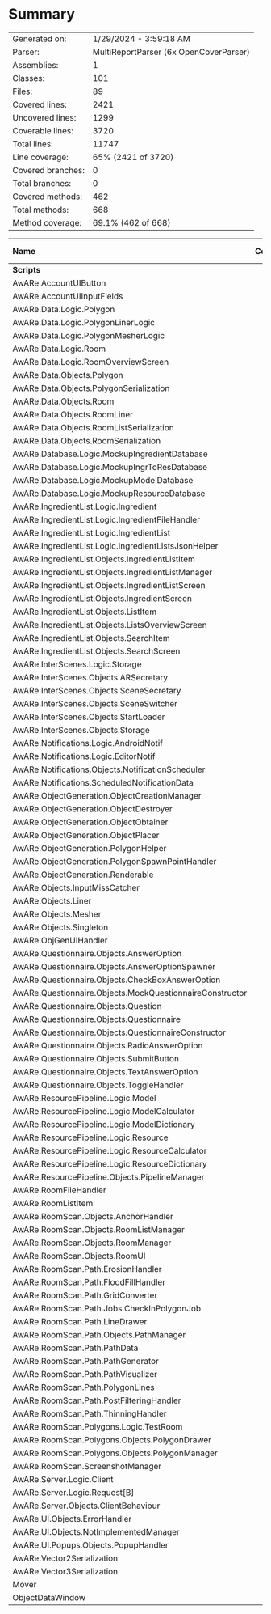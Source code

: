 ﻿# Summary
|||
|:---|:---|
| Generated on: | 1/29/2024 - 3:59:18 AM |
| Parser: | MultiReportParser (6x OpenCoverParser) |
| Assemblies: | 1 |
| Classes: | 101 |
| Files: | 89 |
| Covered lines: | 2421 |
| Uncovered lines: | 1299 |
| Coverable lines: | 3720 |
| Total lines: | 11747 |
| Line coverage: | 65% (2421 of 3720) |
| Covered branches: | 0 |
| Total branches: | 0 |
| Covered methods: | 462 |
| Total methods: | 668 |
| Method coverage: | 69.1% (462 of 668) |

|**Name**|**Covered**|**Uncovered**|**Coverable**|**Total**|**Line coverage**|**Covered**|**Total**|**Branch coverage**|**Covered**|**Total**|**Method coverage**|
|:---|---:|---:|---:|---:|---:|---:|---:|---:|---:|---:|---:|
|**Scripts**|**2421**|**1299**|**3720**|**14262**|**65%**|**0**|**0**|****|**462**|**668**|**69.1%**|
|AwARe.AccountUIButton|0|26|26|92|0%|0|0||0|5|0%|
|AwARe.AccountUIInputFields|0|99|99|239|0%|0|0||0|9|0%|
|AwARe.Data.Logic.Polygon|22|0|22|99|100%|0|0||6|6|100%|
|AwARe.Data.Logic.PolygonLinerLogic|17|0|17|86|100%|0|0||5|5|100%|
|AwARe.Data.Logic.PolygonMesherLogic|56|0|56|140|100%|0|0||5|5|100%|
|AwARe.Data.Logic.Room|23|1|24|96|95.8%|0|0||13|13|100%|
|AwARe.Data.Logic.RoomOverviewScreen|25|7|32|98|78.1%|0|0||5|7|71.4%|
|AwARe.Data.Objects.Polygon|7|0|7|43|100%|0|0||4|4|100%|
|AwARe.Data.Objects.PolygonSerialization|5|60|65|177|7.6%|0|0||1|9|11.1%|
|AwARe.Data.Objects.Room|34|6|40|127|85%|0|0||6|7|85.7%|
|AwARe.Data.Objects.RoomLiner|23|10|33|109|69.6%|0|0||6|8|75%|
|AwARe.Data.Objects.RoomListSerialization|0|4|4|146|0%|0|0||0|1|0%|
|AwARe.Data.Objects.RoomSerialization|7|38|45|146|15.5%|0|0||1|4|25%|
|AwARe.Database.Logic.MockupIngredientDatabase|18|4|22|144|81.8%|0|0||4|4|100%|
|AwARe.Database.Logic.MockupIngrToResDatabase|10|0|10|119|100%|0|0||2|2|100%|
|AwARe.Database.Logic.MockupModelDatabase|7|6|13|78|53.8%|0|0||2|3|66.6%|
|AwARe.Database.Logic.MockupResourceDatabase|13|0|13|85|100%|0|0||3|3|100%|
|AwARe.IngredientList.Logic.Ingredient|29|2|31|284|93.5%|0|0||12|12|100%|
|AwARe.IngredientList.Logic.IngredientFileHandler|42|9|51|202|82.3%|0|0||4|4|100%|
|AwARe.IngredientList.Logic.IngredientList|38|2|40|284|95%|0|0||13|15|86.6%|
|AwARe.IngredientList.Logic.IngredientListsJsonHelper|25|0|25|202|100%|0|0||2|2|100%|
|AwARe.IngredientList.Objects.IngredientListItem|0|12|12|64|0%|0|0||0|4|0%|
|AwARe.IngredientList.Objects.IngredientListManager|47|56|103|279|45.6%|0|0||24|35|68.5%|
|AwARe.IngredientList.Objects.IngredientListScreen|1|68|69|202|1.4%|0|0||1|18|5.5%|
|AwARe.IngredientList.Objects.IngredientScreen|0|28|28|100|0%|0|0||0|4|0%|
|AwARe.IngredientList.Objects.ListItem|20|6|26|97|76.9%|0|0||4|6|66.6%|
|AwARe.IngredientList.Objects.ListsOverviewScreen|26|15|41|120|63.4%|0|0||5|8|62.5%|
|AwARe.IngredientList.Objects.SearchItem|0|9|9|54|0%|0|0||0|3|0%|
|AwARe.IngredientList.Objects.SearchScreen|1|26|27|91|3.7%|0|0||1|6|16.6%|
|AwARe.InterScenes.Logic.Storage|4|0|4|36|100%|0|0||7|7|100%|
|AwARe.InterScenes.Objects.ARSecretary|43|0|43|166|100%|0|0||15|15|100%|
|AwARe.InterScenes.Objects.SceneSecretary|40|11|51|152|78.4%|0|0||10|13|76.9%|
|AwARe.InterScenes.Objects.SceneSwitcher|17|19|36|123|47.2%|0|0||7|11|63.6%|
|AwARe.InterScenes.Objects.StartLoader|12|0|12|55|100%|0|0||2|2|100%|
|AwARe.InterScenes.Objects.Storage|15|0|15|89|100%|0|0||12|12|100%|
|AwARe.Notifications.Logic.AndroidNotif|0|30|30|102|0%|0|0||0|6|0%|
|AwARe.Notifications.Logic.EditorNotif|0|20|20|84|0%|0|0||0|6|0%|
|AwARe.Notifications.Objects.NotificationScheduler|18|92|110|319|16.3%|0|0||2|7|28.5%|
|AwARe.Notifications.ScheduledNotificationData|0|6|6|90|0%|0|0||0|1|0%|
|AwARe.ObjectGeneration.ObjectCreationManager|61|2|63|219|96.8%|0|0||14|14|100%|
|AwARe.ObjectGeneration.ObjectDestroyer|8|1|9|38|88.8%|0|0||1|2|50%|
|AwARe.ObjectGeneration.ObjectObtainer|11|0|11|46|100%|0|0||2|2|100%|
|AwARe.ObjectGeneration.ObjectPlacer|119|36|155|366|76.7%|0|0||10|11|90.9%|
|AwARe.ObjectGeneration.PolygonHelper|24|0|24|85|100%|0|0||4|4|100%|
|AwARe.ObjectGeneration.PolygonSpawnPointHandler|35|0|35|101|100%|0|0||4|4|100%|
|AwARe.ObjectGeneration.Renderable|48|0|48|150|100%|0|0||20|20|100%|
|AwARe.Objects.InputMissCatcher|2|19|21|90|9.5%|0|0||1|11|9%|
|AwARe.Objects.Liner|13|6|19|77|68.4%|0|0||5|6|83.3%|
|AwARe.Objects.Mesher|11|7|18|80|61.1%|0|0||5|7|71.4%|
|AwARe.Objects.Singleton|14|0|14|86|100%|0|0||3|3|100%|
|AwARe.ObjGenUIHandler|6|0|6|38|100%|0|0||2|2|100%|
|AwARe.Questionnaire.Objects.AnswerOption|18|1|19|202|94.7%|0|0||5|5|100%|
|AwARe.Questionnaire.Objects.AnswerOptionSpawner|10|0|10|65|100%|0|0||4|4|100%|
|AwARe.Questionnaire.Objects.CheckBoxAnswerOption|11|4|15|202|73.3%|0|0||2|3|66.6%|
|AwARe.Questionnaire.Objects.MockQuestionnaireConstructor|12|0|12|153|100%|0|0||2|2|100%|
|AwARe.Questionnaire.Objects.Question|40|8|48|173|83.3%|0|0||18|18|100%|
|AwARe.Questionnaire.Objects.Questionnaire|32|1|33|130|96.9%|0|0||9|10|90%|
|AwARe.Questionnaire.Objects.QuestionnaireConstructor|23|6|29|153|79.3%|0|0||6|9|66.6%|
|AwARe.Questionnaire.Objects.RadioAnswerOption|16|4|20|202|80%|0|0||2|3|66.6%|
|AwARe.Questionnaire.Objects.SubmitButton|4|58|62|146|6.4%|0|0||1|4|25%|
|AwARe.Questionnaire.Objects.TextAnswerOption|8|3|11|202|72.7%|0|0||2|3|66.6%|
|AwARe.Questionnaire.Objects.ToggleHandler|4|17|21|68|19%|0|0||6|7|85.7%|
|AwARe.ResourcePipeline.Logic.Model|12|2|14|98|85.7%|0|0||6|8|75%|
|AwARe.ResourcePipeline.Logic.ModelCalculator|6|2|8|28|75%|0|0||1|1|100%|
|AwARe.ResourcePipeline.Logic.ModelDictionary|7|0|7|98|100%|0|0||4|4|100%|
|AwARe.ResourcePipeline.Logic.Resource|14|2|16|114|87.5%|0|0||7|9|77.7%|
|AwARe.ResourcePipeline.Logic.ResourceCalculator|32|0|32|80|100%|0|0||3|3|100%|
|AwARe.ResourcePipeline.Logic.ResourceDictionary|6|1|7|114|85.7%|0|0||4|5|80%|
|AwARe.ResourcePipeline.Objects.PipelineManager|53|5|58|134|91.3%|0|0||7|7|100%|
|AwARe.RoomFileHandler|15|29|44|114|34%|0|0||3|5|60%|
|AwARe.RoomListItem|9|2|11|62|81.8%|0|0||2|4|50%|
|AwARe.RoomScan.Objects.AnchorHandler|2|18|20|83|10%|0|0||3|6|50%|
|AwARe.RoomScan.Objects.RoomListManager|12|35|47|142|25.5%|0|0||3|9|33.3%|
|AwARe.RoomScan.Objects.RoomManager|21|54|75|315|28%|0|0||10|18|55.5%|
|AwARe.RoomScan.Objects.RoomUI|67|26|93|264|72%|0|0||1|5|20%|
|AwARe.RoomScan.Path.ErosionHandler|103|0|103|214|100%|0|0||5|5|100%|
|AwARe.RoomScan.Path.FloodFillHandler|72|0|72|176|100%|0|0||3|3|100%|
|AwARe.RoomScan.Path.GridConverter|26|0|26|64|100%|0|0||2|2|100%|
|AwARe.RoomScan.Path.Jobs.CheckInPolygonJob|26|0|26|109|100%|0|0||1|1|100%|
|AwARe.RoomScan.Path.LineDrawer|45|0|45|85|100%|0|0||1|1|100%|
|AwARe.RoomScan.Path.Objects.PathManager|28|2|30|118|93.3%|0|0||8|8|100%|
|AwARe.RoomScan.Path.PathData|6|37|43|106|13.9%|0|0||1|3|33.3%|
|AwARe.RoomScan.Path.PathGenerator|154|0|154|347|100%|0|0||9|9|100%|
|AwARe.RoomScan.Path.PathVisualizer|99|0|99|224|100%|0|0||8|8|100%|
|AwARe.RoomScan.Path.PolygonLines|7|0|7|347|100%|0|0||5|5|100%|
|AwARe.RoomScan.Path.PostFilteringHandler|136|0|136|254|100%|0|0||5|5|100%|
|AwARe.RoomScan.Path.ThinningHandler|84|0|84|170|100%|0|0||6|6|100%|
|AwARe.RoomScan.Polygons.Logic.TestRoom|21|0|21|92|100%|0|0||3|3|100%|
|AwARe.RoomScan.Polygons.Objects.PolygonDrawer|46|4|50|164|92%|0|0||7|8|87.5%|
|AwARe.RoomScan.Polygons.Objects.PolygonManager|59|7|66|187|89.3%|0|0||14|15|93.3%|
|AwARe.RoomScan.ScreenshotManager|43|37|80|239|53.7%|0|0||7|16|43.7%|
|AwARe.Server.Logic.Client|0|111|111|491|0%|0|0||0|12|0%|
|AwARe.Server.Logic.Request[B]|0|28|28|491|0%|0|0||0|6|0%|
|AwARe.Server.Objects.ClientBehaviour|0|14|14|47|0%|0|0||0|2|0%|
|AwARe.UI.Objects.ErrorHandler|13|6|19|83|68.4%|0|0||3|5|60%|
|AwARe.UI.Objects.NotImplementedManager|10|5|15|77|66.6%|0|0||5|6|83.3%|
|AwARe.UI.Popups.Objects.PopupHandler|5|0|5|47|100%|0|0||2|2|100%|
|AwARe.Vector2Serialization|0|6|6|74|0%|0|0||0|2|0%|
|AwARe.Vector3Serialization|0|7|7|74|0%|0|0||0|2|0%|
|Mover|7|2|9|21|77.7%|0|0||1|1|100%|
|ObjectDataWindow|0|12|12|24|0%|0|0||0|2|0%|
